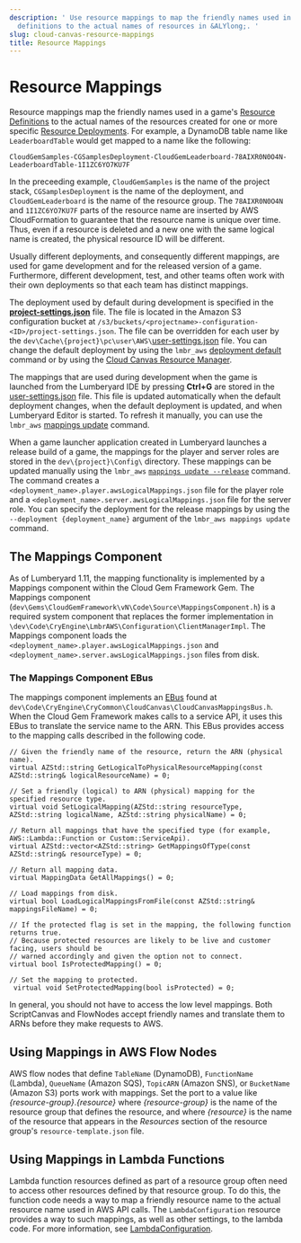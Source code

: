 ```yaml
---
description: ' Use resource mappings to map the friendly names used in a game''s resource
  definitions to the actual names of resources in &ALYlong;. '
slug: cloud-canvas-resource-mappings
title: Resource Mappings
---
```

# Resource Mappings<a name="cloud-canvas-resource-mappings"></a>

Resource mappings map the friendly names used in a game's [Resource Definitions](/docs/userguide/gems/cloud-canvas/resource-definitions.md) to the actual names of the resources created for one or more specific [Resource Deployments](/docs/userguide/gems/cloud-canvas/resource-deployments.md)\. For example, a DynamoDB table name like `LeaderboardTable` would get mapped to a name like the following:

```
CloudGemSamples-CGSamplesDeployment-CloudGemLeaderboard-78AIXR0N0O4N-LeaderboardTable-1I1ZC6YO7KU7F
```

In the preceeding example, `CloudGemSamples` is the name of the project stack, `CGSamplesDeployment` is the name of the deployment, and `CloudGemLeaderboard` is the name of the resource group\. The `78AIXR0N0O4N` and `1I1ZC6YO7KU7F` parts of the resource name are inserted by AWS CloudFormation to guarantee that the resource name is unique over time\. Thus, even if a resource is deleted and a new one with the same logical name is created, the physical resource ID will be different\.

Usually different deployments, and consequently different mappings, are used for game development and for the released version of a game\. Furthermore, different development, test, and other teams often work with their own deployments so that each team has distinct mappings\.

The deployment used by default during development is specified in the [**project\-settings\.json**](cloud-canvas-resource-deployments.md#cloud-canvas-project-settings) file\. The file is located in the Amazon S3 configuration bucket at `/s3/buckets/<projectname>-configuration-<ID>/project-settings.json`\. The file can be overridden for each user by the `dev\Cache\{project}\pc\user\AWS\`[user\-settings\.json](cloud-canvas-resource-definitions.md#cloud-canvas-user-settings) file\. You can change the default deployment by using the `lmbr_aws` [deployment default](cloud-canvas-command-line.md#cloud-canvas-command-line-deployment-default) command or by using the [Cloud Canvas Resource Manager](cloud-canvas-ui-select-deployment.md#cloud-canvas-ui-select-deployment-default)\.

The mappings that are used during development when the game is launched from the Lumberyard IDE by pressing **Ctrl\+G** are stored in the [user\-settings\.json](cloud-canvas-resource-definitions.md#cloud-canvas-user-settings) file\. This file is updated automatically when the default deployment changes, when the default deployment is updated, and when Lumberyard Editor is started\. To refresh it manually, you can use the `lmbr_aws` [mappings update](cloud-canvas-command-line.md#cloud-canvas-command-line-mappings-update) command\.

When a game launcher application created in Lumberyard launches a release build of a game, the mappings for the player and server roles are stored in the `dev\{project}\Config\` directory\. These mappings can be updated manually using the `lmbr_aws` [`mappings update --release`](cloud-canvas-command-line.md#cloud-canvas-command-line-mappings-update) command\. The command creates a `<deployment_name>.player.awsLogicalMappings.json` file for the player role and a `<deployment_name>.server.awsLogicalMappings.json` file for the server role\. You can specify the deployment for the release mappings by using the `--deployment {deployment_name}` argument of the `lmbr_aws mappings update` command\.

## The Mappings Component<a name="cloud-canvas-resource-mappings-mappings-component"></a>

As of Lumberyard 1\.11, the mapping functionality is implemented by a Mappings component within the Cloud Gem Framework Gem\. The Mappings component \(`dev\Gems\CloudGemFramework\vN\Code\Source\MappingsComponent.h`\) is a required system component that replaces the former implementation in `\dev\Code\CryEngine\LmbrAWS\Configuration\ClientManagerImpl`\. The Mappings component loads the `<deployment_name>.player.awsLogicalMappings.json` and `<deployment_name>.server.awsLogicalMappings.json` files from disk\.

### The Mappings Component EBus<a name="cloud-canvas-resource-mappings-mappings-component-ebus"></a>

The mappings component implements an [EBus](/docs/userguide/programming/ebus/intro.md) found at `dev\Code\CryEngine\CryCommon\CloudCanvas\CloudCanvasMappingsBus.h`\. When the Cloud Gem Framework makes calls to a service API, it uses this EBus to translate the service name to the ARN\. This EBus provides access to the mapping calls described in the following code\. 

```
// Given the friendly name of the resource, return the ARN (physical name).
virtual AZStd::string GetLogicalToPhysicalResourceMapping(const AZStd::string& logicalResourceName) = 0;

// Set a friendly (logical) to ARN (physical) mapping for the specified resource type.
virtual void SetLogicalMapping(AZStd::string resourceType, AZStd::string logicalName, AZStd::string physicalName) = 0;

// Return all mappings that have the specified type (for example, AWS::Lambda::Function or Custom::ServiceApi).
virtual AZStd::vector<AZStd::string> GetMappingsOfType(const AZStd::string& resourceType) = 0;

// Return all mapping data.
virtual MappingData GetAllMappings() = 0;

// Load mappings from disk.
virtual bool LoadLogicalMappingsFromFile(const AZStd::string& mappingsFileName) = 0; 

// If the protected flag is set in the mapping, the following function returns true.  
// Because protected resources are likely to be live and customer facing, users should be 
// warned accordingly and given the option not to connect.
virtual bool IsProtectedMapping() = 0;

// Set the mapping to protected.
 virtual void SetProtectedMapping(bool isProtected) = 0;
```

In general, you should not have to access the low level mappings\. Both ScriptCanvas and FlowNodes accept friendly names and translate them to ARNs before they make requests to AWS\. 

## Using Mappings in AWS Flow Nodes<a name="cloud-canvas-using-mappings-in-aws-flow-nodes"></a>

 AWS flow nodes that define `TableName` \(DynamoDB\), `FunctionName` \(Lambda\), `QueueName` \(Amazon SQS\), `TopicARN` \(Amazon SNS\), or `BucketName` \(Amazon S3\) ports work with mappings\. Set the port to a value like *\{resource\-group\}*\.*\{resource\}* where *\{resource\-group\}* is the name of the resource group that defines the resource, and where *\{resource\}* is the name of the resource that appears in the *Resources* section of the resource group's `resource-template.json` file\.

## Using Mappings in Lambda Functions<a name="cloud-canvas-using-mappings-in-lambda-functions"></a>

 Lambda function resources defined as part of a resource group often need to access other resources defined by that resource group\. To do this, the function code needs a way to map a friendly resource name to the actual resource name used in AWS API calls\. The `LambdaConfiguration` resource provides a way to such mappings, as well as other settings, to the lambda code\. For more information, see [LambdaConfiguration](cloud-canvas-custom-resources.md#cloud-canvas-custom-resources-lambda-configuration)\.